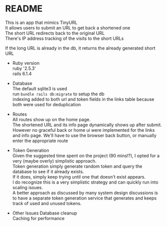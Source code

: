 # README

This is an app that mimics TinyURL  
It allows users to submit an URL to get back a shortened one  
The short URL redirects back to the original URL  
There's IP address tracking of the visits to the short URLs  

If the long URL is already in the db, it returns the already generated short URL

* Ruby version  
ruby '2.5.3'  
rails 6.1.4

* Database  
The default sqlite3 is used  
run `bundle rails db:migrate` to setup the db  
indexing added to both url and token fields in the links table
because both were used for deduplication

* Routes  
All routes show up on the home page.  
The shortened URL and its info page dynamically shows up after submit.
However no graceful back or home ui were implemented for the links and info page. We'll have to use the browser back button, or manually enter the appropriate route

* Token Generation  
Given the suggested time spent on the project (90 mins!?), I opted for a very (maybe overly) simplistic approach.  
Token generation simply generate random token and query the database to see if it already exists.  
If it does, simply keep trying until one that doesn't exist appears.  
I do recognize this is a very simplistic strategy and can quickly run into scaling issues.  
A better approach as discussed by many system design discussions is to have a separate token generation service that generates and keeps track of used and unused tokens.

* Other Issues
Database cleanup  
Caching for performance  
